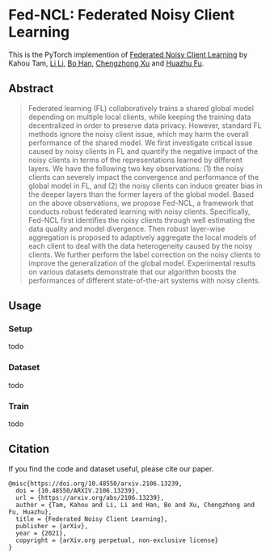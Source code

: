 # Fed-NCL: Federated Noisy Client Learning
This is the PyTorch implemention of [Federated Noisy Client Learning](https://arxiv.org/abs/2106.13239) by  Kahou Tam, [Li Li](https://www.fst.um.edu.mo/personal/llili/), [Bo Han](https://bhanml.github.io/), [Chengzhong Xu](https://www.fst.um.edu.mo/personal/czxu/) and [Huazhu Fu](https://hzfu.github.io/).

## Abstract
> Federated learning (FL) collaboratively trains a shared global model depending on multiple local clients, while keeping the training data decentralized in order to preserve data privacy. However, standard FL methods ignore the noisy client issue, which may harm the overall performance of the shared model. We first investigate critical issue caused by noisy clients in FL and quantify the negative impact of the noisy clients in terms of the representations learned by different layers. We have the following two key observations: (1) the noisy clients can severely impact the convergence and performance of the global model in FL, and (2) the noisy clients can induce greater bias in the deeper layers than the former layers of the global model. Based on the above observations, we propose Fed-NCL, a framework that conducts robust federated learning with noisy clients. Specifically, Fed-NCL first identifies the noisy clients through well estimating the data quality and model divergence. Then robust layer-wise aggregation is proposed to adaptively aggregate the local models of each client to deal with the data heterogeneity caused by the noisy clients. We further perform the label correction on the noisy clients to improve the generalization of the global model. Experimental results on various datasets demonstrate that our algorithm boosts the performances of different state-of-the-art systems with noisy clients.



## Usage

### Setup

todo



### Dataset

todo



### Train

todo



## Citation

If you find the code and dataset useful, please cite our paper.

```
@misc{https://doi.org/10.48550/arxiv.2106.13239,
  doi = {10.48550/ARXIV.2106.13239},
  url = {https://arxiv.org/abs/2106.13239},
  author = {Tam, Kahou and Li, Li and Han, Bo and Xu, Chengzhong and Fu, Huazhu},
  title = {Federated Noisy Client Learning},
  publisher = {arXiv},
  year = {2021},
  copyright = {arXiv.org perpetual, non-exclusive license}
}
```

